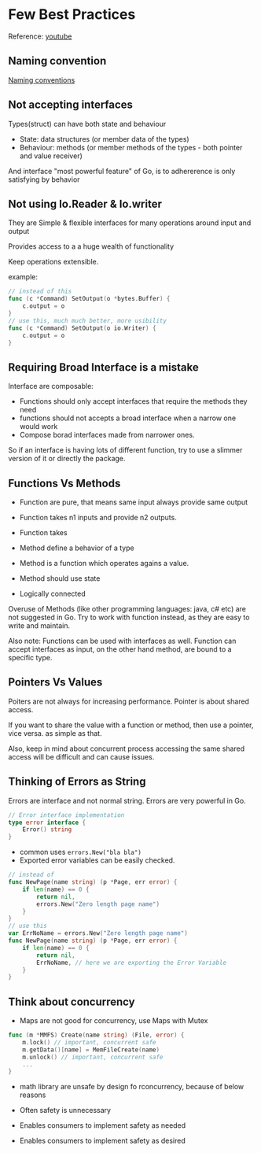 # Few Best Practices

Reference: [youtube](https://www.youtube.com/watch?v=29LLRKIL_TI)

## Naming convention

[Naming conventions](https://www.digitalocean.com/community/tutorials/how-to-use-variables-and-constants-in-go)

## Not accepting interfaces

Types(struct) can have both state and behaviour

- State: data structures (or member data of the types)
- Behaviour: methods (or member methods of the types - both pointer and value receiver)

And interface "most powerful feature" of Go, is to adhererence is only satisfying by behavior

## Not using Io.Reader & Io.writer

They are Simple & flexible interfaces for many operations around input and output

Provides access to a a huge wealth of functionality

Keep operations extensible.

example:

```go
// instead of this
func (c *Command) SetOutput(o *bytes.Buffer) {
    c.output = o
}
// use this, much much better, more usibility
func (c *Command) SetOutput(o io.Writer) {
    c.output = o
}
```

## Requiring Broad Interface is  a mistake

Interface are composable:

- Functions should only accept interfaces that require the methods they need
- functions should not accepts a broad interface when a narrow one would work
- Compose borad interfaces made from narrower ones.

So if an interface is having lots of different function, try to use a slimmer version of it or directly the package.

## Functions Vs Methods

- Function are pure, that means same input always provide same output
- Function takes n1 inputs and provide n2 outputs.
- Function takes

- Method define a behavior of a type
- Method is a function which operates agains  a value.
- Method should use state
- Logically connected

Overuse of Methods (like other programming languages: java, c# etc) are not suggested in Go. Try to work with function instead, as they are easy to write and maintain.

Also note: Functions can be used with interfaces as well. Function can accept interfaces as input, on the other hand method, are bound to a specific type.

## Pointers Vs Values

Poiters are not always for increasing performance. Pointer is about shared access.

If you want to share the value with a function or method, then use a pointer, vice versa. as simple as that.

Also, keep in mind about concurrent process accessing the same shared access will be difficult and can cause issues.

## Thinking of Errors as String

Errors are interface and not normal string. Errors are very powerful in Go.

```go
// Error interface implementation
type error interface {
    Error() string
}
```

- common uses `errors.New("bla bla")`
- Exported error variables can be easily checked.

```go
// instead of
func NewPage(name string) (p *Page, err error) {
    if len(name) == 0 {
        return nil,
        errors.New("Zero length page name")
    }
}
// use this
var ErrNoName = errors.New("Zero length page name")
func NewPage(name string) (p *Page, err error) {
    if len(name) == 0 {
        return nil,
        ErrNoName, // here we are exporting the Error Variable
    }
}
```

## Think about concurrency

- Maps are not good for concurrency, use Maps with Mutex

```go
func (m *MMFS) Create(name string) (File, error) {
    m.lock() // important, concurrent safe
    m.getData()[name] = MemFileCreate(name)
    m.unlock() // important, concurrent safe
    ...
}
```

- math library are unsafe by design fo rconcurrency, because of below reasons

- Often safety is unnecessary
- Enables consumers to implement safety as needed
- Enables consumers to implement safety as desired
